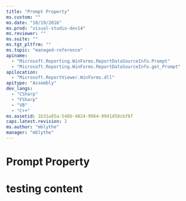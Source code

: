 ```yaml
---
title: "Prompt Property"
ms.custom: ""
ms.date: "10/19/2016"
ms.prod: "visual-studio-dev14"
ms.reviewer: ""
ms.suite: ""
ms.tgt_pltfrm: ""
ms.topic: "managed-reference"
apiname: 
  - "Microsoft.Reporting.WinForms.ReportDataSourceInfo.Prompt"
  - "Microsoft.Reporting.WinForms.ReportDataSourceInfo.get_Prompt"
apilocation: 
  - "Microsoft.ReportViewer.WinForms.dll"
apitype: "Assembly"
dev_langs: 
  - "CSharp"
  - "FSharp"
  - "VB"
  - "C++"
ms.assetid: 1b31a85a-546b-4024-9964-9941d58cbf6f
caps.latest.revision: 2
ms.author: "mblythe"
manager: "mblythe"
---
```

# Prompt Property
# testing content